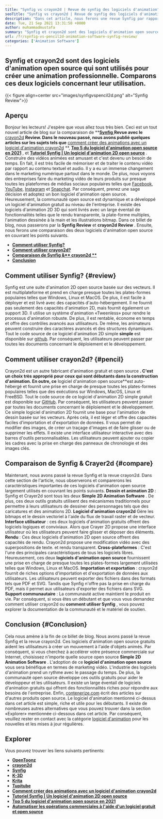 ```yaml
---
title: "Synfig vs crayon2d | Revue de synfig des logiciels d'animation" 
seoTitle: "Synfig vs crayon2d | Revue de synfig des logiciels d'animation" 
description: "Dans cet article, nous ferons une revue Synfig par rapport à la revue crayon2d. Les deux sont les principaux logiciels d'animation open source sont auto-hébergés et riches." 
date: Tue, 21 Sep 2021 13:31:58 +0000
author: muhammadmustafa
summary: "Synfig et crayon2d sont des logiciels d'animation open source qui sont utilisés pour créer une animation professionnelle. Comparons ces deux logiciels concernant leur utilisation." 
url: /fr/synfig-vs-pencil2d-animation-software-synfig-review/
categories: ['Animation Software']
---
```


## Synfig et crayon2d sont des logiciels d'animation open source qui sont utilisés pour créer une animation professionnelle. Comparons ces deux logiciels concernant leur utilisation.

{{< figure align=center src="images/synfigvspencil2d.png" alt="Synfig Review">}}


## Aperçu
Bonjour les lecteurs! J'espère que vous allez tous très bien. Ceci est un tout nouvel article de blog sur la comparaison de  **[**Synfig** ][1] **Revue avec le** [crayon2d][2] **Review. Dans le nouveau passé, nous avons publié quelques articles sur les sujets tels que** [comment créer des animations avec un logiciel d'animation crayon2d][3] **, **[Top 5 du logiciel d'animation open source en 2021][4]**  , et **[Tutoriel Synfig | Un logiciel d'animation 2D open source][5]**  . Construire des vidéos animées est amusant et c'est devenu un besoin de temps. En fait, il est très facile de mémoriser et de traiter le contenu vidéo par rapport au contenu textuel et audio. Il y a eu un immense changement dans le marketing numérique partout dans le monde. De plus, nous voyons des entreprises faire du marketing vidéo de leurs produits sur presque toutes les plateformes de médias sociaux populaires telles que [Facebook][6], [YouTube][7], [Instagram][8] et [Snapchat][9].
Par conséquent, prenez une sage décision et adoptez un bon logiciel d'animation open source. Heureusement, la communauté open source est dynamique et a développé un logiciel d'animation gratuit au niveau de l'entreprise. Il existe des logiciels d'animation 2D 3D qui sont livrés avec un large éventail de fonctionnalités telles que le rendu transparente, la plate-forme multiples, l'animation dessinée à la main et les illustrations bitmap. Dans ce billet de blog, nous passerons par la  **Synfig Review** et **crayon2d Review**  . Ensuite, nous ferons une comparaison des deux logiciels d'animation open source en couvrant les points suivants.
  *  **[Comment utiliser Synfig?][10]**  
  *  **[Comment utiliser crayon2d?][11]**  
  *  **[Comparaison de Synfig &** crayon2d **][12]**  
  *  **[Conclusion][13]**  

##  **Comment utiliser Synfig?**  {#review}

Synfig est une suite d'animation 2D open source basée sur des vecteurs. Il est multiplateforme et prend en charge presque toutes les plates-formes populaires telles que Windows, Linux et MacOS. De plus, il est facile à déployer et est livré avec des capacités d'auto-hébergement. Il ne fournit pas seulement des capacités d'animation 2D, mais fournit également un support 3D. Il utilise un système d'animation «Tweenless» pour rendre le processus d'animation robuste. De plus, il est rentable, économe en temps et offre des contrôles avancés aux utilisateurs. De même, les animateurs peuvent construire des caractères avancés et des structures dynamiques. Tout le code source de ce logiciel d'animation 2D simple  **simple**  est disponible sur [github][14]. Par conséquent, les utilisateurs peuvent passer par toutes les documents concernant le déploiement et le développement.

## Comment utiliser crayon2d? {#pencil}

Crayon2d est un autre fabricant d'animation gratuit et open source  **. C'est un choix très approprié pour ceux qui sont débutants dans la construction d'animation. En outre, ce**  logiciel d'animation open source**est auto-hébergé et fournit une prise en charge de presque toutes les plates-formes populaires telles que des exécutions sur Windows, MacOS, Linux et FreeBSD. Tout le code source de ce logiciel d'animation 2D simple gratuit est disponible sur [GitHub][15]. Par conséquent, les utilisateurs peuvent passer par toutes les documents concernant le déploiement et le développement. Ce simple logiciel d'animation 2D fournit une base pour l'animation de dessin basée sur les vecteurs. Après cela, il est léger et offre des capacités faciles d'importation et d'exportation de données. Il vous permet de modifier des images, de créer un traçage d'images et de faire glisser ou de supprimer les effets. Il existe une interface utilisateur interactive avec des barres d'outils personnalisables. Les utilisateurs peuvent ajouter ou copier les cadres avec la prise en charge des panneaux de chronologie et des images clés.

## Comparaison de Synfig & Crayer2d {#compare}

Maintenant, nous avons passé la revue Synfig et la revue crayon2d. Dans cette section de l'article, nous observerons et comparerons les caractéristiques importantes de ces logiciels d'animation open source largement utilisés en couvrant les points suivants.
 **Dessin et animation 2D** : Synfig et Crayer2d sont tous les deux **Simple 2D Animation Software** . De plus, ces deux outils gratuits utilisent des mécanismes traditionnels pour permettre à leurs utilisateurs de dessiner des personnages tels que des caricatures et des animations 2D. **Logiciel d'animation crayon2d** Gère les bitmaps et le dessin vectoriel à l'aide du flux de travail raster et de vecteur.
 **Interface utilisateur** : ces deux logiciels d'animation gratuits offrent des logiciels logiques et conviviaux. Alors que Crayer 2D propose une interface utilisateur où les utilisateurs peuvent faire glisser et déposer des éléments.
 **Rendu** : Ces deux logiciels d'animation 2D open source offrent des capacités de rendu. Crayon2d propose une modification vidéo avec des superpositions de texte. et rendu transparent.
 **Cross-plateformes** : C'est l'une des principales caractéristiques de tous les logiciels libres. Heureusement, ces deux **logiciels d'animation open source** fournissent une prise en charge de presque toutes les plates-formes largement utilisées telles que Windows, Linux et MacOS.
 **Importation et exportation** : crayon2d fournit de riches options d'importation et d'exportation de données aux utilisateurs. Les utilisateurs peuvent exporter des fichiers dans des formats tels que PDF et SVG. Tandis que Synfig n'offre pas la prise en charge du PDF, mais il permet aux utilisateurs d'exporter des fichiers dans SVG.
 **Support communautaire** : La communauté active maintient le produit en vie. Par conséquent, si vous êtes un débutant et que vous vous demandez comment utiliser crayon2d ou **comment utiliser Synfig** , vous pouvez explorer la documentation de la communauté et le matériel de soutien.

## Conclusion {#Conclusion}

Cela nous amène à la fin de ce billet de blog. Nous avons passé la revue Synfig et la revue crayon2d. Ces logiciels d'animation open source gratuits aident les utilisateurs à créer un mouvement à l'aide d'objets animés. Par conséquent, si vous cherchez à accélérer votre présence commerciale sur Internet, choisissez n'importe quelle source open source  **Simple 2D Animation Software** . L'adoption de ce **logiciel d'animation open source**  vous sera bénéfique en termes de marketing vidéo. L'industrie des logiciels d'animation prend un rythme avec le passage du temps. De plus, la communauté open source développe ces outils gratuits pour aider le développeur et les utilisateurs. Il existe un large éventail de logiciels d'animation gratuits qui offrent des fonctionnalités riches pour répondre aux besoins de l'entreprise.
Enfin, [contenerize.com][16] écrit des articles sur d'autres produits open source. Le logiciel d'animation mentionné ci-dessus dans cet article est simple, riche et utile pour les débutants. Il existe de nombreuses autres alternatives que vous pouvez trouver dans la section «Explorer» mentionnée ci-dessous dans cet article. Par conséquent, veuillez rester en contact avec la catégorie [logiciel d'animation][17] pour les nouvelles et les mises à jour régulières.

## Explorer
Vous pouvez trouver les liens suivants pertinents:
  * [  **OpenToonz**  ][18]
  *  **[crayon2d][2]**  
  * [  **Synfig**  ][1]
  *  **[K-3D][19]**  
  *  **[Krita][20]**  
  *  **[Tupitube][21]**  
  *  **[Comment créer des animations avec un logiciel d'animation crayon2d][3]**  
  *  **[Tutoriel Synfig | Un logiciel d'animation 2D open source][5]**  
  *  **[Top 5 du logiciel d'animation open source en 2021][4]**  
  *  **[Automatiser les opérations commerciales à l'aide d'un logiciel gratuit et open source][22]**  



[1]: https://products.containerize.com/animation-software/synfig/
[2]: https://products.containerize.com/animation-software/pencil2d/
[3]: https://blog.containerize.com/animation-software/how-to-create-animations-with-pencil2d-animation-software/
[4]: https://blog.containerize.com/animation-software/top-5-open-source-animation-software-in-2021/
[5]: https://blog.containerize.com/animation-software/synfig-tutorial-an-open-source-2d-animation-software/
[6]: https://www.facebook.com/
[7]: https://www.youtube.com/
[8]: http://instagram.com/
[9]: https://www.snapchat.com/
[10]: #review
[11]: #pencil
[12]: #compare
[13]: #Conclusion
[14]: https://github.com/synfig/synfig
[15]: https://github.com/pencil2d/pencil
[16]: https://www.containerize.com/
[17]: https://products.containerize.com/animation-software/
[18]: https://products.containerize.com/animation-software/opentoonz/
[19]: https://products.containerize.com/animation-software/k3d/
[20]: https://products.containerize.com/animation-software/krita/
[21]: https://products.containerize.com/animation-software/tupitube/
[22]: https://blog.containerize.com/blogging/automate-business-operations-using-open-source-software/
